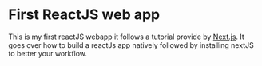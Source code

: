 # First ReactJS web app

This is my first reactJS webapp it follows a tutorial provide by [Next.js](https://nextjs.org/learn/react-foundations). It goes over how to build a reactJs app natively followed by installing nextJS to better your workflow.
